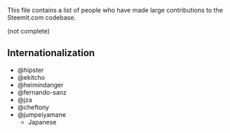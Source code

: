 This file contains a list of people who have made
large contributions to the Steemit.com codebase.



(not complete)



## Internationalization
 - @hipster
 - @ekitcho
 - @heimindanger
 - @fernando-sanz
 - @jza
 - @cheftony
 - @jumpeiyamane
    * Japanese
